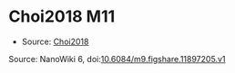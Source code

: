 <a name="material" />

# Choi2018 M11
<script type="application/ld+json">
  {
    "@context": "https://schema.org/",
    "@type": "ChemicalSubstance",
    "@id": "https://egonw.github.io/nanowiki/nanowiki522.html#material",
    "http://purl.org/dc/terms/conformsTo":
      {
        "@type": "CreativeWork",
        "@id": "https://bioschemas.org/profiles/ChemicalSubstance/0.4-RELEASE/"
      },
    "identfier": "522",
    "name": "Choi2018 M11",
    "url": "https://egonw.github.io/nanowiki/nanowiki522.html#material",
    "sameAs": "http://127.0.0.1/mediawiki/index.php/Special:URIResolver/Choi2018_M11"
  }
</script>


* Source: [Choi2018](Choi2018.md)


Source: NanoWiki 6, doi:[10.6084/m9.figshare.11897205.v1](https://doi.org/10.6084/m9.figshare.11897205.v1)
